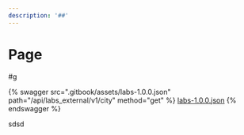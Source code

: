 ```yaml
---
description: '##'
---
```


# Page

\#g

{% swagger src=".gitbook/assets/labs-1.0.0.json" path="/api/labs_external/v1/city" method="get" %}
[labs-1.0.0.json](.gitbook/assets/labs-1.0.0.json)
{% endswagger %}


sdsd
